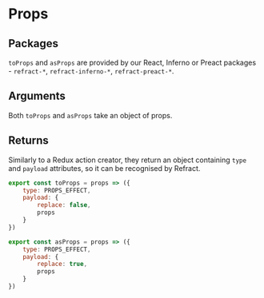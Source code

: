 # Props

## Packages

`toProps` and `asProps` are provided by our React, Inferno or Preact packages - `refract-*`, `refract-inferno-*`, `refract-preact-*`.

## Arguments

Both `toProps` and `asProps` take an object of props.

## Returns

Similarly to a Redux action creator, they return an object containing `type` and `payload` attributes, so it can be recognised by Refract.

```js
export const toProps = props => ({
    type: PROPS_EFFECT,
    payload: {
        replace: false,
        props
    }
})

export const asProps = props => ({
    type: PROPS_EFFECT,
    payload: {
        replace: true,
        props
    }
})
```
